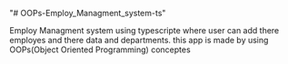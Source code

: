 "# OOPs-Employ_Managment_system-ts" 

Employ Managment system using typescripte  where user can add there employes and there data and departments. this app is made by using OOPs(Object Oriented Programming) conceptes
